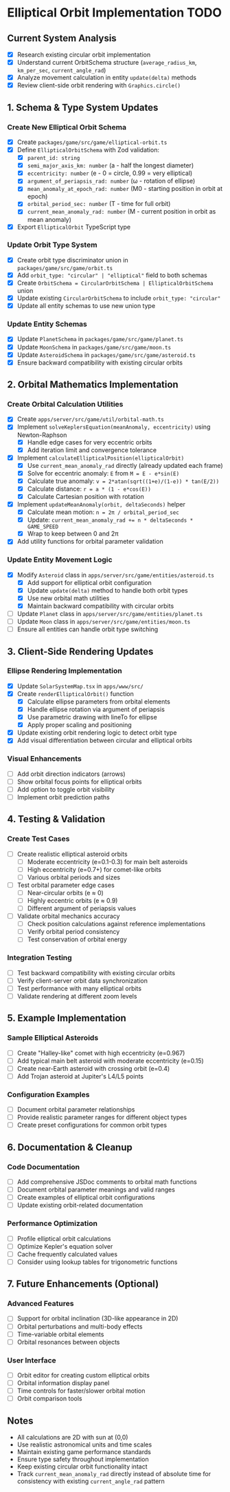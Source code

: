 # Elliptical Orbit Implementation TODO

## Current System Analysis

- [x] Research existing circular orbit implementation
- [x] Understand current OrbitSchema structure (`average_radius_km`, `km_per_sec`, `current_angle_rad`)
- [x] Analyze movement calculation in entity `update(delta)` methods
- [x] Review client-side orbit rendering with `Graphics.circle()`

## 1. Schema & Type System Updates

### Create New Elliptical Orbit Schema

- [x] Create `packages/game/src/game/elliptical-orbit.ts`
- [x] Define `EllipticalOrbitSchema` with Zod validation:
  - [x] `parent_id: string`
  - [x] `semi_major_axis_km: number` (a - half the longest diameter)
  - [x] `eccentricity: number` (e - 0 = circle, 0.99 = very elliptical)
  - [x] `argument_of_periapsis_rad: number` (ω - rotation of ellipse)
  - [x] `mean_anomaly_at_epoch_rad: number` (M0 - starting position in orbit at epoch)
  - [x] `orbital_period_sec: number` (T - time for full orbit)
  - [x] `current_mean_anomaly_rad: number` (M - current position in orbit as mean anomaly)
- [x] Export `EllipticalOrbit` TypeScript type

### Update Orbit Type System

- [x] Create orbit type discriminator union in `packages/game/src/game/orbit.ts`
- [x] Add `orbit_type: "circular" | "elliptical"` field to both schemas
- [x] Create `OrbitSchema = CircularOrbitSchema | EllipticalOrbitSchema` union
- [x] Update existing `CircularOrbitSchema` to include `orbit_type: "circular"`
- [x] Update all entity schemas to use new union type

### Update Entity Schemas

- [x] Update `PlanetSchema` in `packages/game/src/game/planet.ts`
- [x] Update `MoonSchema` in `packages/game/src/game/moon.ts`
- [x] Update `AsteroidSchema` in `packages/game/src/game/asteroid.ts`
- [x] Ensure backward compatibility with existing circular orbits

## 2. Orbital Mathematics Implementation

### Create Orbital Calculation Utilities

- [x] Create `apps/server/src/game/util/orbital-math.ts`
- [x] Implement `solveKeplersEquation(meanAnomaly, eccentricity)` using Newton-Raphson
  - [x] Handle edge cases for very eccentric orbits
  - [x] Add iteration limit and convergence tolerance
- [x] Implement `calculateEllipticalPosition(ellipticalOrbit)`
  - [x] Use `current_mean_anomaly_rad` directly (already updated each frame)
  - [x] Solve for eccentric anomaly: `E` from `M = E - e*sin(E)`
  - [x] Calculate true anomaly: `v = 2*atan(sqrt((1+e)/(1-e)) * tan(E/2))`
  - [x] Calculate distance: `r = a * (1 - e*cos(E))`
  - [x] Calculate Cartesian position with rotation
- [x] Implement `updateMeanAnomaly(orbit, deltaSeconds)` helper
  - [x] Calculate mean motion: `n = 2π / orbital_period_sec`
  - [x] Update: `current_mean_anomaly_rad += n * deltaSeconds * GAME_SPEED`
  - [x] Wrap to keep between 0 and 2π
- [x] Add utility functions for orbital parameter validation

### Update Entity Movement Logic

- [x] Modify `Asteroid` class in `apps/server/src/game/entities/asteroid.ts`
  - [x] Add support for elliptical orbit configuration
  - [x] Update `update(delta)` method to handle both orbit types
  - [x] Use new orbital math utilities
  - [x] Maintain backward compatibility with circular orbits
- [ ] Update `Planet` class in `apps/server/src/game/entities/planet.ts`
- [ ] Update `Moon` class in `apps/server/src/game/entities/moon.ts`
- [ ] Ensure all entities can handle orbit type switching

## 3. Client-Side Rendering Updates

### Ellipse Rendering Implementation

- [x] Update `SolarSystemMap.tsx` in `apps/www/src/`
- [x] Create `renderEllipticalOrbit()` function
  - [x] Calculate ellipse parameters from orbital elements
  - [x] Handle ellipse rotation via argument of periapsis
  - [x] Use parametric drawing with lineTo for ellipse
  - [x] Apply proper scaling and positioning
- [x] Update existing orbit rendering logic to detect orbit type
- [x] Add visual differentiation between circular and elliptical orbits

### Visual Enhancements

- [ ] Add orbit direction indicators (arrows)
- [ ] Show orbital focus points for elliptical orbits
- [ ] Add option to toggle orbit visibility
- [ ] Implement orbit prediction paths

## 4. Testing & Validation

### Create Test Cases

- [ ] Create realistic elliptical asteroid orbits
  - [ ] Moderate eccentricity (e=0.1-0.3) for main belt asteroids
  - [ ] High eccentricity (e=0.7+) for comet-like orbits
  - [ ] Various orbital periods and sizes
- [ ] Test orbital parameter edge cases
  - [ ] Near-circular orbits (e ≈ 0)
  - [ ] Highly eccentric orbits (e ≈ 0.9)
  - [ ] Different argument of periapsis values
- [ ] Validate orbital mechanics accuracy
  - [ ] Check position calculations against reference implementations
  - [ ] Verify orbital period consistency
  - [ ] Test conservation of orbital energy

### Integration Testing

- [ ] Test backward compatibility with existing circular orbits
- [ ] Verify client-server orbit data synchronization
- [ ] Test performance with many elliptical orbits
- [ ] Validate rendering at different zoom levels

## 5. Example Implementation

### Sample Elliptical Asteroids

- [ ] Create "Halley-like" comet with high eccentricity (e=0.967)
- [ ] Add typical main belt asteroid with moderate eccentricity (e=0.15)
- [ ] Create near-Earth asteroid with crossing orbit (e=0.4)
- [ ] Add Trojan asteroid at Jupiter's L4/L5 points

### Configuration Examples

- [ ] Document orbital parameter relationships
- [ ] Provide realistic parameter ranges for different object types
- [ ] Create preset configurations for common orbit types

## 6. Documentation & Cleanup

### Code Documentation

- [ ] Add comprehensive JSDoc comments to orbital math functions
- [ ] Document orbital parameter meanings and valid ranges
- [ ] Create examples of elliptical orbit configurations
- [ ] Update existing orbit-related documentation

### Performance Optimization

- [ ] Profile elliptical orbit calculations
- [ ] Optimize Kepler's equation solver
- [ ] Cache frequently calculated values
- [ ] Consider using lookup tables for trigonometric functions

## 7. Future Enhancements (Optional)

### Advanced Features

- [ ] Support for orbital inclination (3D-like appearance in 2D)
- [ ] Orbital perturbations and multi-body effects
- [ ] Time-variable orbital elements
- [ ] Orbital resonances between objects

### User Interface

- [ ] Orbit editor for creating custom elliptical orbits
- [ ] Orbital information display panel
- [ ] Time controls for faster/slower orbital motion
- [ ] Orbit comparison tools

## Notes

- All calculations are 2D with sun at (0,0)
- Use realistic astronomical units and time scales
- Maintain existing game performance standards
- Ensure type safety throughout implementation
- Keep existing circular orbit functionality intact
- Track `current_mean_anomaly_rad` directly instead of absolute time for consistency with existing `current_angle_rad` pattern
